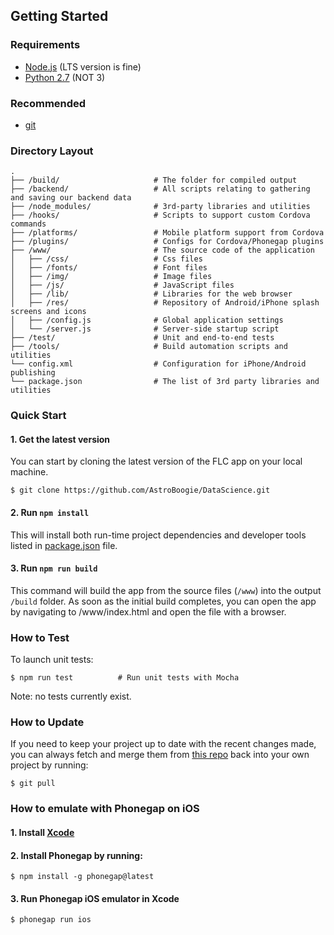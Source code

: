 ## Getting Started

### Requirements
  * [Node.js](https://nodejs.org/) (LTS version is fine)
  * [Python 2.7](https://www.python.org/downloads/) (NOT 3)

### Recommended
  * [git](https://git-scm.com/downloads)

### Directory Layout

```
.
├── /build/                     # The folder for compiled output
├── /backend/                   # All scripts relating to gathering and saving our backend data
├── /node_modules/              # 3rd-party libraries and utilities
├── /hooks/                     # Scripts to support custom Cordova commands
├── /platforms/                 # Mobile platform support from Cordova
├── /plugins/                   # Configs for Cordova/Phonegap plugins
├── /www/                       # The source code of the application
│   ├── /css/                   # Css files
│   ├── /fonts/                 # Font files
│   ├── /img/                   # Image files
│   ├── /js/                    # JavaScript files
│   ├── /lib/                   # Libraries for the web browser
│   ├── /res/                   # Repository of Android/iPhone splash screens and icons
│   ├── /config.js              # Global application settings
│   └── /server.js              # Server-side startup script
├── /test/                      # Unit and end-to-end tests
├── /tools/                     # Build automation scripts and utilities
└── config.xml                  # Configuration for iPhone/Android publishing
└── package.json                # The list of 3rd party libraries and utilities
```

### Quick Start

#### 1. Get the latest version

You can start by cloning the latest version of the FLC app on your local machine.

```shell
$ git clone https://github.com/AstroBoogie/DataScience.git
```

#### 2. Run `npm install`

This will install both run-time project dependencies and developer tools listed
in [package.json](../package.json) file.

#### 3. Run `npm run build`

This command will build the app from the source files (`/www`) into the output
`/build` folder. As soon as the initial build completes, you can open the app
by navigating to /www/index.html and open the file with a browser.

### How to Test

To launch unit tests:

```shell
$ npm run test          # Run unit tests with Mocha
```

Note: no tests currently exist.

### How to Update

If you need to keep your project up to date with the recent changes made,
you can always fetch and merge them from [this repo](https://github.com/AstroBoogie/DataScience)
back into your own project by running:

```shell
$ git pull
```

### How to emulate with Phonegap on iOS

#### 1. Install [Xcode](https://developer.apple.com/xcode/)

#### 2. Install Phonegap by running:

```shell
$ npm install -g phonegap@latest
```

#### 3. Run Phonegap iOS emulator in Xcode

```shell
$ phonegap run ios
```
